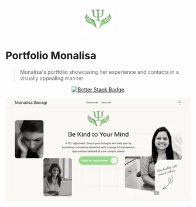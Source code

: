 <p align="center">
  <img src="./public/logo.png" lt="Logo" width="80" />
<p>

# Portfolio Monalisa
> Monalisa's portfolio showcasing her experience and contacts in a visually appealing manner

<p align="center">
  <a href="https://uptime.betterstack.com/?utm_source=status_badge">
    <img src="https://uptime.betterstack.com/status-badges/v3/monitor/10ar6.svg" alt="Better Stack Badge">
  </a>
</p>

![Landing](public/previews/landing.webp)